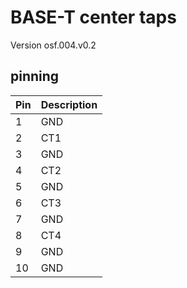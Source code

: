 # BASE-T center taps
Version osf.004.v0.2
## pinning
| Pin | Description |
| --- | ----------- |
| 1   | GND         |
| 2   | CT1 |
| 3   | GND |
| 4   | CT2 |
| 5   | GND |
| 6   | CT3 |
| 7   | GND |
| 8   | CT4 |
| 9   | GND |
| 10  | GND |


